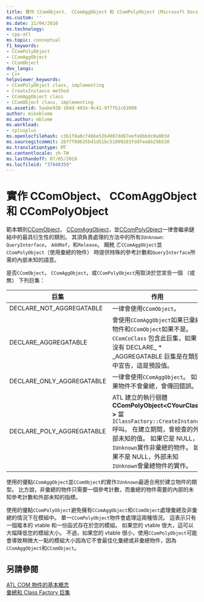 ```yaml
---
title: 實作 CComObject、 CComAggObject 和 CComPolyObject |Microsoft Docs
ms.custom: ''
ms.date: 11/04/2016
ms.technology:
- cpp-atl
ms.topic: conceptual
f1_keywords:
- CComPolyObject
- CComAggObject
- CComObject
dev_langs:
- C++
helpviewer_keywords:
- CComPolyObject class, implementing
- CreateInstance method
- CComAggObject class
- CComObject class, implementing
ms.assetid: 5aabe938-104d-492e-9c41-9f7fb1c62098
author: mikeblome
ms.author: mblome
ms.workload:
- cplusplus
ms.openlocfilehash: c3b1f8a0cf466e5364907dd87eefe8bbdc0a003d
ms.sourcegitcommit: 26fff80635bd1d51bc51899203fddfea8b29b530
ms.translationtype: MT
ms.contentlocale: zh-TW
ms.lasthandoff: 07/05/2018
ms.locfileid: "37848359"
---
```

# <a name="implementing-ccomobject-ccomaggobject-and-ccompolyobject"></a>實作 CComObject、 CComAggObject 和 CComPolyObject
範本類別[CComObject](../atl/reference/ccomobject-class.md)， [CComAggObject](../atl/reference/ccomaggobject-class.md)，並[CComPolyObject](../atl/reference/ccompolyobject-class.md)一律會繼承鏈結中的最具衍生性的類別。 其須負責處理的方法中的所有`IUnknown`: `QueryInterface`， `AddRef`，和`Release`。 颾魤 ㄛ`CComAggObject`並`CComPolyObject`（使用彙總的物件） 時提供特殊的參考計數和`QueryInterface`所需的內部未知的語意。  
  
 是否`CComObject`， `CComAggObject`，或`CComPolyObject`用取決於您宣告一個 （或無） 下列巨集：  
  
|巨集|作用|  
|-----------|------------|  
|DECLARE_NOT_AGGREGATABLE|一律會使用`CComObject`。|  
|DECLARE_AGGREGATABLE|會使用`CComAggObject`如果已彙總物件和`CComObject`如果不是。 `CComCoClass` 包含此巨集，如果沒有 DECLARE_ * _AGGREGATABLE 巨集是在類別中宣告，這是預設值。|  
|DECLARE_ONLY_AGGREGATABLE|一律會使用`CComAggObject`。 如果物件不會彙總，會傳回錯誤。|  
|DECLARE_POLY_AGGREGATABLE|ATL 建立的執行個體**CComPolyObject\<CYourClass >** 當`IClassFactory::CreateInstance`呼叫。 在建立期間，會檢查的外部未知的值。 如果它是 NULL，`IUnknown`實作非彙總的物件。 如果不是 NULL，外部未知`IUnknown`會彙總物件的實作。|  
  
 使用的優點`CComAggObject`並`CComObject`的實作`IUnknown`最適合用於建立物件的類型。 比方說，非彙總的物件只需要一個參考計數，而彙總的物件需要的內部的未知參考計數和外部未知的指標。  
  
 使用的優點`CComPolyObject`避免擁有`CComAggObject`和`CComObject`處理彙總及非彙總的情況下在模組中。 單一`CComPolyObject`物件會處理這兩種情況。 這表示只有一個複本的 vtable 和一份函式存在於您的模組。 如果您的 vtable 很大，這可以大幅降低您的模組大小。 不過，如果您的 vtable 很小，使用`CComPolyObject`可能會導致稍微大一點的模組大小因為它不會最佳化彙總或非彙總物件，因為`CComAggObject`和`CComObject`。  
  
## <a name="see-also"></a>另請參閱  
 [ATL COM 物件的基本概念](../atl/fundamentals-of-atl-com-objects.md)   
 [彙總和 Class Factory 巨集](../atl/reference/aggregation-and-class-factory-macros.md)

